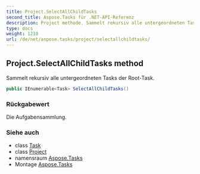 ```yaml
---
title: Project.SelectAllChildTasks
second_title: Aspose.Tasks für .NET-API-Referenz
description: Project methode. Sammelt rekursiv alle untergeordneten Tasks der RootTask.
type: docs
weight: 1210
url: /de/net/aspose.tasks/project/selectallchildtasks/
---
```

## Project.SelectAllChildTasks method

Sammelt rekursiv alle untergeordneten Tasks der Root-Task.

```csharp
public IEnumerable<Task> SelectAllChildTasks()
```

### Rückgabewert

Die Aufgabensammlung.

### Siehe auch

* class [Task](../../task/)
* class [Project](../)
* namensraum [Aspose.Tasks](../../project/)
* Montage [Aspose.Tasks](../../../)


